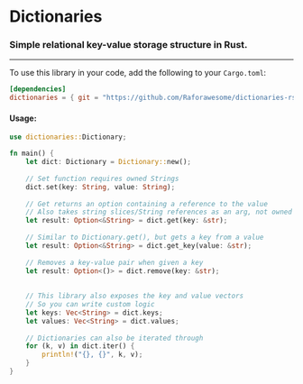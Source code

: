 # Dictionaries
### Simple relational key-value storage structure in Rust.

---

To use this library in your code, add the following to your `Cargo.toml`:
```toml
[dependencies]
dictionaries = { git = "https://github.com/Raforawesome/dictionaries-rs" }
```

#### Usage:
```rust
use dictionaries::Dictionary;

fn main() {
    let dict: Dictionary = Dictionary::new();
    
    // Set function requires owned Strings
    dict.set(key: String, value: String);
    
    // Get returns an option containing a reference to the value
    // Also takes string slices/String references as an arg, not owned strings
    let result: Option<&String> = dict.get(key: &str);
    
    // Similar to Dictionary.get(), but gets a key from a value
    let result: Option<&String> = dict.get_key(value: &str);
    
    // Removes a key-value pair when given a key
    let result: Option<()> = dict.remove(key: &str);
    
    
    // This library also exposes the key and value vectors
    // So you can write custom logic
    let keys: Vec<String> = dict.keys;
    let values: Vec<String> = dict.values;
    
    // Dictionaries can also be iterated through
    for (k, v) in dict.iter() {
        println!("{}, {}", k, v);
    }
}
```
